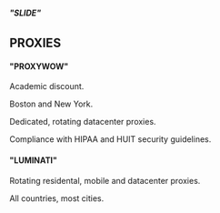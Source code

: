 ###### **"SLIDE"**

##  PROXIES

#### **"PROXYWOW"**
Academic discount.

Boston and New York.

Dedicated, rotating datacenter proxies.

Compliance with HIPAA and HUIT security guidelines.

#### **"LUMINATI"**

Rotating residental, mobile and datacenter proxies.

All countries, most cities. 